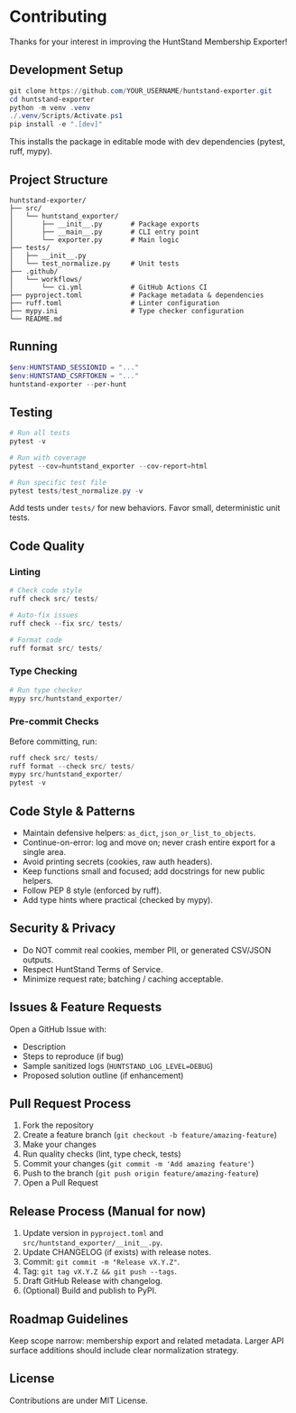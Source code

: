 # Contributing

Thanks for your interest in improving the HuntStand Membership Exporter!

## Development Setup

```powershell
git clone https://github.com/YOUR_USERNAME/huntstand-exporter.git
cd huntstand-exporter
python -m venv .venv
./.venv/Scripts/Activate.ps1
pip install -e ".[dev]"
```

This installs the package in editable mode with dev dependencies (pytest, ruff, mypy).

## Project Structure

```text
huntstand-exporter/
├── src/
│   └── huntstand_exporter/
│       ├── __init__.py       # Package exports
│       ├── __main__.py       # CLI entry point
│       └── exporter.py       # Main logic
├── tests/
│   ├── __init__.py
│   └── test_normalize.py     # Unit tests
├── .github/
│   └── workflows/
│       └── ci.yml            # GitHub Actions CI
├── pyproject.toml            # Package metadata & dependencies
├── ruff.toml                 # Linter configuration
├── mypy.ini                  # Type checker configuration
└── README.md
```

## Running

```powershell
$env:HUNTSTAND_SESSIONID = "..."
$env:HUNTSTAND_CSRFTOKEN = "..."
huntstand-exporter --per-hunt
```

## Testing

```powershell
# Run all tests
pytest -v

# Run with coverage
pytest --cov=huntstand_exporter --cov-report=html

# Run specific test file
pytest tests/test_normalize.py -v
```

Add tests under `tests/` for new behaviors. Favor small, deterministic unit tests.

## Code Quality

### Linting

```powershell
# Check code style
ruff check src/ tests/

# Auto-fix issues
ruff check --fix src/ tests/

# Format code
ruff format src/ tests/
```

### Type Checking

```powershell
# Run type checker
mypy src/huntstand_exporter/
```

### Pre-commit Checks

Before committing, run:

```powershell
ruff check src/ tests/
ruff format --check src/ tests/
mypy src/huntstand_exporter/
pytest -v
```

## Code Style & Patterns

- Maintain defensive helpers: `as_dict`, `json_or_list_to_objects`.
- Continue-on-error: log and move on; never crash entire export for a single area.
- Avoid printing secrets (cookies, raw auth headers).
- Keep functions small and focused; add docstrings for new public helpers.
- Follow PEP 8 style (enforced by ruff).
- Add type hints where practical (checked by mypy).

## Security & Privacy

- Do NOT commit real cookies, member PII, or generated CSV/JSON outputs.
- Respect HuntStand Terms of Service.
- Minimize request rate; batching / caching acceptable.

## Issues & Feature Requests

Open a GitHub Issue with:

- Description
- Steps to reproduce (if bug)
- Sample sanitized logs (`HUNTSTAND_LOG_LEVEL=DEBUG`)
- Proposed solution outline (if enhancement)

## Pull Request Process

1. Fork the repository
2. Create a feature branch (`git checkout -b feature/amazing-feature`)
3. Make your changes
4. Run quality checks (lint, type check, tests)
5. Commit your changes (`git commit -m 'Add amazing feature'`)
6. Push to the branch (`git push origin feature/amazing-feature`)
7. Open a Pull Request

## Release Process (Manual for now)

1. Update version in `pyproject.toml` and `src/huntstand_exporter/__init__.py`.
2. Update CHANGELOG (if exists) with release notes.
3. Commit: `git commit -m "Release vX.Y.Z"`.
4. Tag: `git tag vX.Y.Z && git push --tags`.
5. Draft GitHub Release with changelog.
6. (Optional) Build and publish to PyPI.

## Roadmap Guidelines

Keep scope narrow: membership export and related metadata. Larger API surface additions should include clear normalization strategy.

## License

Contributions are under MIT License.
